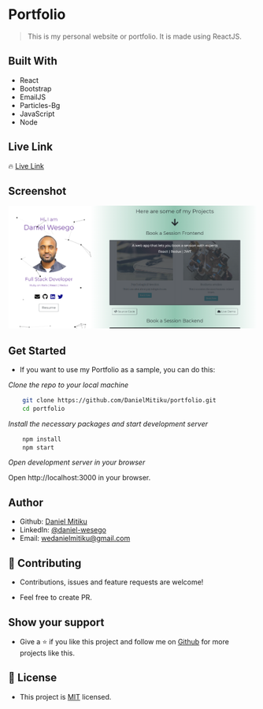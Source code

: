 # Portfolio
> This is my personal website or portfolio. It is made using ReactJS.


## Built With

- React
- Bootstrap
- EmailJS
- Particles-Bg
- JavaScript
- Node


## Live Link

🔥 [Live Link](https://danielmitiku.github.io/portfolio/)

## Screenshot

<img src="./Screenshot_portfolio.png">

## Get Started

- If you want to use my Portfolio as a sample, you can do this:

*Clone the repo to your local machine*
```bash
    git clone https://github.com/DanielMitiku/portfolio.git
    cd portfolio
```

*Install the necessary packages and start development server*

```bash
    npm install
    npm start
```

*Open development server in your browser*

Open http://localhost:3000 in your browser.

## Author

- Github: [Daniel Mitiku](https://github.com/DanielMitiku)
- LinkedIn: [@daniel-wesego](https://www.linkedin.com/in/daniel-wesego/)
- Email: wedanielmitiku@gmail.com


## 🤝 Contributing

- Contributions, issues and feature requests are welcome!

- Feel free to create PR.

## Show your support

- Give a ⭐️ if you like this project and follow me on [Github](https://github.com/DanielMitiku) for more projects like this.

## 📝 License

- This project is [MIT](lic.url) licensed.
